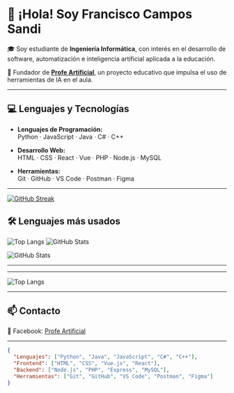 # 👋 ¡Hola! Soy Francisco Campos Sandi

🎓 Soy estudiante de **Ingeniería Informática**, con interés en el desarrollo de software, automatización e inteligencia artificial aplicada a la educación.

🧠 Fundador de **[Profe Artificial](https://www.facebook.com/profile.php?id=61563914024424)**, un proyecto educativo que impulsa el uso de herramientas de IA en el aula.

---

## 💻 Lenguajes y Tecnologías

- **Lenguajes de Programación:**  
  Python · JavaScript · Java · C# · C++

- **Desarrollo Web:**  
  HTML · CSS · React · Vue · PHP · Node.js · MySQL

- **Herramientas:**  
  Git · GitHub · VS Code · Postman · Figma

---

[![GitHub Streak](https://streak-stats.demolab.com/?user=Francisco-Campos-S&theme=dark)](https://git.io/streak-stats)

## 🛠️ Lenguajes más usados

![Top Langs](https://github-readme-stats.vercel.app/api/top-langs/?username=Francisco-Campos-S&layout=compact)
![GitHub Stats](https://github-readme-stats.vercel.app/api?username=Francisco-Campos-S&show_icons=true&theme=dark)


![GitHub Stats](https://github-readme-stats.vercel.app/api?username=Francisco-Campos-S&show_icons=true&theme=dark&icon_color=000000)





---
---
![Top Langs](https://github-readme-stats.vercel.app/api/top-langs/?username=Francisco-Campos-S&theme=dark&hide_progress=true&layout=compact)


---

## 📫 Contacto

📘 Facebook: [Profe Artificial](https://www.facebook.com/profile.php?id=61563914024424)

--- 

```json
{
  "Lenguajes": ["Python", "Java", "JavaScript", "C#", "C++"],
  "Frontend": ["HTML", "CSS", "Vue.js", "React"],
  "Backend": ["Node.js", "PHP", "Express", "MySQL"],
  "Herramientas": ["Git", "GitHub", "VS Code", "Postman", "Figma"]
}

